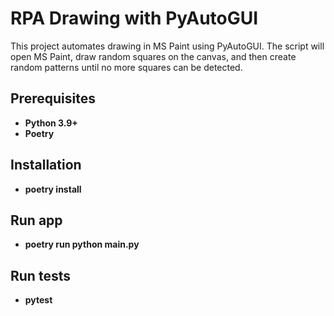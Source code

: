 # RPA Drawing with PyAutoGUI

This project automates drawing in MS Paint using PyAutoGUI. The script will open MS Paint, draw random squares on the canvas, and then create random patterns until no more squares can be detected.

## Prerequisites

- **Python 3.9+**
- **Poetry**

## Installation

- **poetry install**

## Run app

- **poetry run python main.py**

## Run tests

- **pytest**
